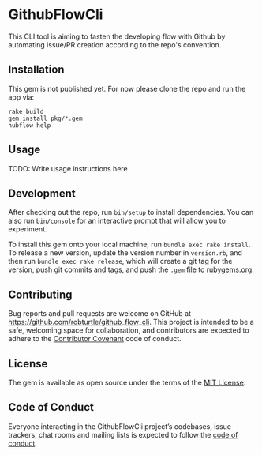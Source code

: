 # GithubFlowCli

This CLI tool is aiming to fasten the developing flow with Github by automating issue/PR creation according to the repo's convention.

## Installation

This gem is not published yet. For now please clone the repo and run the app via:

```
rake build
gem install pkg/*.gem
hubflow help
```

## Usage

TODO: Write usage instructions here

## Development

After checking out the repo, run `bin/setup` to install dependencies. You can also run `bin/console` for an interactive prompt that will allow you to experiment.

To install this gem onto your local machine, run `bundle exec rake install`. To release a new version, update the version number in `version.rb`, and then run `bundle exec rake release`, which will create a git tag for the version, push git commits and tags, and push the `.gem` file to [rubygems.org](https://rubygems.org).

## Contributing

Bug reports and pull requests are welcome on GitHub at https://github.com/robturtle/github_flow_cli. This project is intended to be a safe, welcoming space for collaboration, and contributors are expected to adhere to the [Contributor Covenant](http://contributor-covenant.org) code of conduct.

## License

The gem is available as open source under the terms of the [MIT License](https://opensource.org/licenses/MIT).

## Code of Conduct

Everyone interacting in the GithubFlowCli project’s codebases, issue trackers, chat rooms and mailing lists is expected to follow the [code of conduct](https://github.com/robturtle/github_flow_cli/blob/master/CODE_OF_CONDUCT.md).
